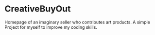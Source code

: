 # CreativeBuyOut
Homepage of an imaginary seller who contributes art products.
A simple Project for myself to improve my coding skills.
